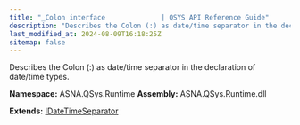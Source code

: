 ```yaml
---
title: "_Colon interface              | QSYS API Reference Guide"
description: "Describes the Colon (:) as date/time separator in the declaration of date/time types. "
last_modified_at: 2024-08-09T16:18:25Z
sitemap: false
---
```


Describes the Colon (:) as date/time separator in the declaration of date/time types.

**Namespace:** ASNA.QSys.Runtime
**Assembly:** ASNA.QSys.Runtime.dll

**Extends:** [IDateTimeSeparator](/reference/runtime/qsys-runtime/i-date-time-separator.html)
<br>
<br>
